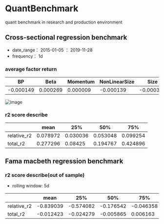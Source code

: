# QuantBenchmark
quant benchmark in research and production environment

## Cross-sectional regression benchmark

* date_range： 2015-01-05 ： 2019-11-28
* frequency： 1d

### average factor return

| BP          | Beta      | Momentum  | NonLinearSize | Size        | Earningyield | Leverage    | Liquidity   | ResidualVolatility |
|-------------|-----------|-----------|---------------|-------------|--------------|-------------|-------------|--------------------|
| -0.000149   | 0.000269  | 0.000009  | -0.000139     | -0.000356   | 0.000086     | -0.000109   |   -0.000445 |   -0.000113        |

![image](https://github.com/StateOfTheArt-quant/QuantBenchmark/assets/images/lr_factor_returns.png)


### r2 score describe
|              | mean       | 25%      | 50%       | 75%       |
|--------------|------------|----------|-----------|-----------|
| relative_r2  | 0.078972   | 0.030036 | 0.053048  | 0.099254  |
| total_r2     | 0.277296   | 0.08425  | 0.194767  | 0.424896  |

## Fama macbeth regression benchmark
### r2 score describe(out of sample)
* rolling window: 5d

|              | mean       | 25%      | 50%       | 75%       |
|--------------|------------|----------|-----------|-----------|
| relative_r2  | -0.839039  |-0.574082 | -0.176542 | -0.046358 |
| total_r2     | -0.012423  |-0.024279 | -0.005865 | 0.006163  |
